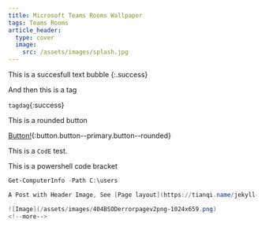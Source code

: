 ```yaml
---
title: Microsoft Teams Rooms Wallpaper
tags: Teams Rooms
article_header:
  type: cover
  image:
    src: /assets/images/splash.jpg
---
```


This is a succesfull text bubble
{:.success}

And then this is a tag

`tagdag`{:success}

This is a rounded button 

[Button!](#){:button.button--primary.button--rounded}

This is a `CodE` test. 

This is a powershell code bracket
```PowerShell
Get-ComputerInfo -Path C:\users

A Post with Header Image, See [Page layout](https://tianqi.name/jekyll-TeXt-theme/samples.html#page-layout) for more examples.

![Image](/assets/images/404BSODerrorpagev2png-1024x659.png)
<!--more-->
